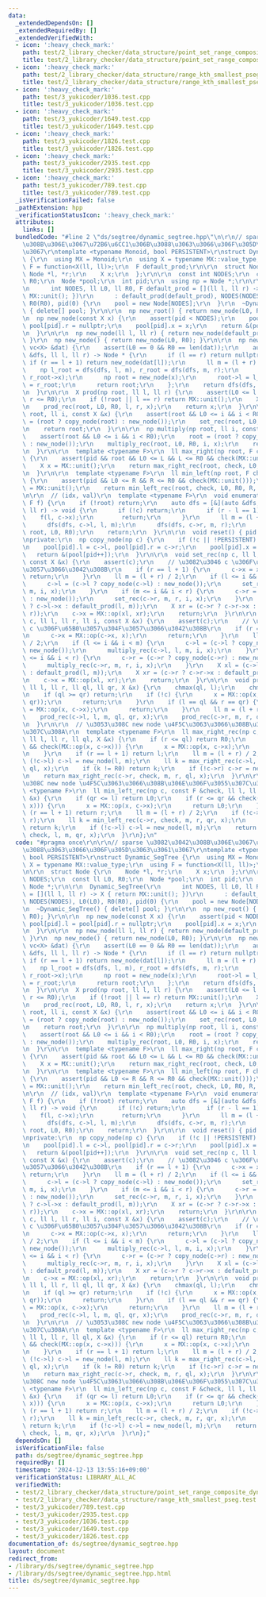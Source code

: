```yaml
---
data:
  _extendedDependsOn: []
  _extendedRequiredBy: []
  _extendedVerifiedWith:
  - icon: ':heavy_check_mark:'
    path: test/2_library_checker/data_structure/point_set_range_composite_dynamic.test.cpp
    title: test/2_library_checker/data_structure/point_set_range_composite_dynamic.test.cpp
  - icon: ':heavy_check_mark:'
    path: test/2_library_checker/data_structure/range_kth_smallest_pseg.test.cpp
    title: test/2_library_checker/data_structure/range_kth_smallest_pseg.test.cpp
  - icon: ':heavy_check_mark:'
    path: test/3_yukicoder/1036.test.cpp
    title: test/3_yukicoder/1036.test.cpp
  - icon: ':heavy_check_mark:'
    path: test/3_yukicoder/1649.test.cpp
    title: test/3_yukicoder/1649.test.cpp
  - icon: ':heavy_check_mark:'
    path: test/3_yukicoder/1826.test.cpp
    title: test/3_yukicoder/1826.test.cpp
  - icon: ':heavy_check_mark:'
    path: test/3_yukicoder/2935.test.cpp
    title: test/3_yukicoder/2935.test.cpp
  - icon: ':heavy_check_mark:'
    path: test/3_yukicoder/789.test.cpp
    title: test/3_yukicoder/789.test.cpp
  _isVerificationFailed: false
  _pathExtension: hpp
  _verificationStatusIcon: ':heavy_check_mark:'
  attributes:
    links: []
  bundledCode: "#line 2 \"ds/segtree/dynamic_segtree.hpp\"\n\r\n// sparse \u3082\u3042\
    \u308B\u306E\u3067\u72B6\u6CC1\u306B\u3088\u3063\u3066\u306F\u305D\u3063\u3061\
    \u3067\r\ntemplate <typename Monoid, bool PERSISTENT>\r\nstruct Dynamic_SegTree\
    \ {\r\n  using MX = Monoid;\r\n  using X = typename MX::value_type;\r\n  using\
    \ F = function<X(ll, ll)>;\r\n  F default_prod;\r\n\r\n  struct Node {\r\n   \
    \ Node *l, *r;\r\n    X x;\r\n  };\r\n\r\n  const int NODES;\r\n  const ll L0,\
    \ R0;\r\n  Node *pool;\r\n  int pid;\r\n  using np = Node *;\r\n\r\n  Dynamic_SegTree(\r\
    \n      int NODES, ll L0, ll R0, F default_prod = [](ll l, ll r) -> X { return\
    \ MX::unit(); })\r\n      : default_prod(default_prod), NODES(NODES), L0(L0),\
    \ R0(R0), pid(0) {\r\n    pool = new Node[NODES];\r\n  }\r\n  ~Dynamic_SegTree()\
    \ { delete[] pool; }\r\n\r\n  np new_root() { return new_node(L0, R0); }\r\n\r\
    \n  np new_node(const X x) {\r\n    assert(pid < NODES);\r\n    pool[pid].l =\
    \ pool[pid].r = nullptr;\r\n    pool[pid].x = x;\r\n    return &(pool[pid++]);\r\
    \n  }\r\n\r\n  np new_node(ll l, ll r) { return new_node(default_prod(l, r));\
    \ }\r\n  np new_node() { return new_node(L0, R0); }\r\n\r\n  np new_node(const\
    \ vc<X> &dat) {\r\n    assert(L0 == 0 && R0 == len(dat));\r\n    auto dfs = [&](auto\
    \ &dfs, ll l, ll r) -> Node * {\r\n      if (l == r) return nullptr;\r\n     \
    \ if (r == l + 1) return new_node(dat[l]);\r\n      ll m = (l + r) / 2;\r\n  \
    \    np l_root = dfs(dfs, l, m), r_root = dfs(dfs, m, r);\r\n      X x = MX::op(l_root->x,\
    \ r_root->x);\r\n      np root = new_node(x);\r\n      root->l = l_root, root->r\
    \ = r_root;\r\n      return root;\r\n    };\r\n    return dfs(dfs, 0, len(dat));\r\
    \n  }\r\n\r\n  X prod(np root, ll l, ll r) {\r\n    assert(L0 <= l && l <= r &&\
    \ r <= R0);\r\n    if (!root || l == r) return MX::unit();\r\n    X x = MX::unit();\r\
    \n    prod_rec(root, L0, R0, l, r, x);\r\n    return x;\r\n  }\r\n\r\n  np set(np\
    \ root, ll i, const X &x) {\r\n    assert(root && L0 <= i && i < R0);\r\n    root\
    \ = (root ? copy_node(root) : new_node());\r\n    set_rec(root, L0, R0, i, x);\r\
    \n    return root;\r\n  }\r\n\r\n  np multiply(np root, ll i, const X &x) {\r\n\
    \    assert(root && L0 <= i && i < R0);\r\n    root = (root ? copy_node(root)\
    \ : new_node());\r\n    multiply_rec(root, L0, R0, i, x);\r\n    return root;\r\
    \n  }\r\n\r\n  template <typename F>\r\n  ll max_right(np root, F check, ll L)\
    \ {\r\n    assert(pid && root && L0 <= L && L <= R0 && check(MX::unit()));\r\n\
    \    X x = MX::unit();\r\n    return max_right_rec(root, check, L0, R0, L, x);\r\
    \n  }\r\n\r\n  template <typename F>\r\n  ll min_left(np root, F check, ll R)\
    \ {\r\n    assert(pid && L0 <= R && R <= R0 && check(MX::unit()));\r\n    X x\
    \ = MX::unit();\r\n    return min_left_rec(root, check, L0, R0, R, x);\r\n  }\r\
    \n\r\n  // (idx, val)\r\n  template <typename F>\r\n  void enumerate(np root,\
    \ F f) {\r\n    if (!root) return;\r\n    auto dfs = [&](auto &dfs, np c, ll l,\
    \ ll r) -> void {\r\n      if (!c) return;\r\n      if (r - l == 1) {\r\n    \
    \    f(l, c->x);\r\n        return;\r\n      }\r\n      ll m = (l + r) / 2;\r\n\
    \      dfs(dfs, c->l, l, m);\r\n      dfs(dfs, c->r, m, r);\r\n    };\r\n    dfs(dfs,\
    \ root, L0, R0);\r\n    return;\r\n  }\r\n\r\n  void reset() { pid = 0; }\r\n\r\
    \nprivate:\r\n  np copy_node(np c) {\r\n    if (!c || !PERSISTENT) return c;\r\
    \n    pool[pid].l = c->l, pool[pid].r = c->r;\r\n    pool[pid].x = c->x;\r\n \
    \   return &(pool[pid++]);\r\n  }\r\n\r\n  void set_rec(np c, ll l, ll r, ll i,\
    \ const X &x) {\r\n    assert(c);\r\n    // \u3082\u3046 c \u306F\u65B0\u3057\u304F\
    \u3057\u3066\u3042\u308B\r\n    if (r == l + 1) {\r\n      c->x = x;\r\n     \
    \ return;\r\n    }\r\n    ll m = (l + r) / 2;\r\n    if (l <= i && i < m) {\r\n\
    \      c->l = (c->l ? copy_node(c->l) : new_node());\r\n      set_rec(c->l, l,\
    \ m, i, x);\r\n    }\r\n    if (m <= i && i < r) {\r\n      c->r = (c->r ? copy_node(c->r)\
    \ : new_node());\r\n      set_rec(c->r, m, r, i, x);\r\n    }\r\n    X xl = (c->l\
    \ ? c->l->x : default_prod(l, m));\r\n    X xr = (c->r ? c->r->x : default_prod(m,\
    \ r));\r\n    c->x = MX::op(xl, xr);\r\n    return;\r\n  }\r\n\r\n  void multiply_rec(np\
    \ c, ll l, ll r, ll i, const X &x) {\r\n    assert(c);\r\n    // \u3082\u3046\
    \ c \u306F\u65B0\u3057\u304F\u3057\u3066\u3042\u308B\r\n    if (r == l + 1) {\r\
    \n      c->x = MX::op(c->x, x);\r\n      return;\r\n    }\r\n    ll m = (l + r)\
    \ / 2;\r\n    if (l <= i && i < m) {\r\n      c->l = (c->l ? copy_node(c->l) :\
    \ new_node());\r\n      multiply_rec(c->l, l, m, i, x);\r\n    }\r\n    if (m\
    \ <= i && i < r) {\r\n      c->r = (c->r ? copy_node(c->r) : new_node());\r\n\
    \      multiply_rec(c->r, m, r, i, x);\r\n    }\r\n    X xl = (c->l ? c->l->x\
    \ : default_prod(l, m));\r\n    X xr = (c->r ? c->r->x : default_prod(m, r));\r\
    \n    c->x = MX::op(xl, xr);\r\n    return;\r\n  }\r\n\r\n  void prod_rec(np c,\
    \ ll l, ll r, ll ql, ll qr, X &x) {\r\n    chmax(ql, l);\r\n    chmin(qr, r);\r\
    \n    if (ql >= qr) return;\r\n    if (!c) {\r\n      x = MX::op(x, default_prod(ql,\
    \ qr));\r\n      return;\r\n    }\r\n    if (l == ql && r == qr) {\r\n      x\
    \ = MX::op(x, c->x);\r\n      return;\r\n    }\r\n    ll m = (l + r) / 2;\r\n\
    \    prod_rec(c->l, l, m, ql, qr, x);\r\n    prod_rec(c->r, m, r, ql, qr, x);\r\
    \n  }\r\n\r\n  // \u3053\u308C new node \u4F5C\u3063\u3066\u308B\u306E\u306F\u3055\
    \u307C\u308A\r\n  template <typename F>\r\n  ll max_right_rec(np c, const F &check,\
    \ ll l, ll r, ll ql, X &x) {\r\n    if (r <= ql) return R0;\r\n    if (ql <= l\
    \ && check(MX::op(x, c->x))) {\r\n      x = MX::op(x, c->x);\r\n      return R0;\r\
    \n    }\r\n    if (r == l + 1) return l;\r\n    ll m = (l + r) / 2;\r\n    if\
    \ (!c->l) c->l = new_node(l, m);\r\n    ll k = max_right_rec(c->l, check, l, m,\
    \ ql, x);\r\n    if (k != R0) return k;\r\n    if (!c->r) c->r = new_node(m, r);\r\
    \n    return max_right_rec(c->r, check, m, r, ql, x);\r\n  }\r\n\r\n  // \u3053\
    \u308C new node \u4F5C\u3063\u3066\u308B\u306E\u306F\u3055\u307C\u308A\r\n  template\
    \ <typename F>\r\n  ll min_left_rec(np c, const F &check, ll l, ll r, ll qr, X\
    \ &x) {\r\n    if (qr <= l) return L0;\r\n    if (r <= qr && check(MX::op(c->x,\
    \ x))) {\r\n      x = MX::op(x, c->x);\r\n      return L0;\r\n    }\r\n    if\
    \ (r == l + 1) return r;\r\n    ll m = (l + r) / 2;\r\n    if (!c->r) c->r = new_node(m,\
    \ r);\r\n    ll k = min_left_rec(c->r, check, m, r, qr, x);\r\n    if (k != L0)\
    \ return k;\r\n    if (!c->l) c->l = new_node(l, m);\r\n    return min_left_rec(c->l,\
    \ check, l, m, qr, x);\r\n  }\r\n};\n"
  code: "#pragma once\r\n\r\n// sparse \u3082\u3042\u308B\u306E\u3067\u72B6\u6CC1\u306B\
    \u3088\u3063\u3066\u306F\u305D\u3063\u3061\u3067\r\ntemplate <typename Monoid,\
    \ bool PERSISTENT>\r\nstruct Dynamic_SegTree {\r\n  using MX = Monoid;\r\n  using\
    \ X = typename MX::value_type;\r\n  using F = function<X(ll, ll)>;\r\n  F default_prod;\r\
    \n\r\n  struct Node {\r\n    Node *l, *r;\r\n    X x;\r\n  };\r\n\r\n  const int\
    \ NODES;\r\n  const ll L0, R0;\r\n  Node *pool;\r\n  int pid;\r\n  using np =\
    \ Node *;\r\n\r\n  Dynamic_SegTree(\r\n      int NODES, ll L0, ll R0, F default_prod\
    \ = [](ll l, ll r) -> X { return MX::unit(); })\r\n      : default_prod(default_prod),\
    \ NODES(NODES), L0(L0), R0(R0), pid(0) {\r\n    pool = new Node[NODES];\r\n  }\r\
    \n  ~Dynamic_SegTree() { delete[] pool; }\r\n\r\n  np new_root() { return new_node(L0,\
    \ R0); }\r\n\r\n  np new_node(const X x) {\r\n    assert(pid < NODES);\r\n   \
    \ pool[pid].l = pool[pid].r = nullptr;\r\n    pool[pid].x = x;\r\n    return &(pool[pid++]);\r\
    \n  }\r\n\r\n  np new_node(ll l, ll r) { return new_node(default_prod(l, r));\
    \ }\r\n  np new_node() { return new_node(L0, R0); }\r\n\r\n  np new_node(const\
    \ vc<X> &dat) {\r\n    assert(L0 == 0 && R0 == len(dat));\r\n    auto dfs = [&](auto\
    \ &dfs, ll l, ll r) -> Node * {\r\n      if (l == r) return nullptr;\r\n     \
    \ if (r == l + 1) return new_node(dat[l]);\r\n      ll m = (l + r) / 2;\r\n  \
    \    np l_root = dfs(dfs, l, m), r_root = dfs(dfs, m, r);\r\n      X x = MX::op(l_root->x,\
    \ r_root->x);\r\n      np root = new_node(x);\r\n      root->l = l_root, root->r\
    \ = r_root;\r\n      return root;\r\n    };\r\n    return dfs(dfs, 0, len(dat));\r\
    \n  }\r\n\r\n  X prod(np root, ll l, ll r) {\r\n    assert(L0 <= l && l <= r &&\
    \ r <= R0);\r\n    if (!root || l == r) return MX::unit();\r\n    X x = MX::unit();\r\
    \n    prod_rec(root, L0, R0, l, r, x);\r\n    return x;\r\n  }\r\n\r\n  np set(np\
    \ root, ll i, const X &x) {\r\n    assert(root && L0 <= i && i < R0);\r\n    root\
    \ = (root ? copy_node(root) : new_node());\r\n    set_rec(root, L0, R0, i, x);\r\
    \n    return root;\r\n  }\r\n\r\n  np multiply(np root, ll i, const X &x) {\r\n\
    \    assert(root && L0 <= i && i < R0);\r\n    root = (root ? copy_node(root)\
    \ : new_node());\r\n    multiply_rec(root, L0, R0, i, x);\r\n    return root;\r\
    \n  }\r\n\r\n  template <typename F>\r\n  ll max_right(np root, F check, ll L)\
    \ {\r\n    assert(pid && root && L0 <= L && L <= R0 && check(MX::unit()));\r\n\
    \    X x = MX::unit();\r\n    return max_right_rec(root, check, L0, R0, L, x);\r\
    \n  }\r\n\r\n  template <typename F>\r\n  ll min_left(np root, F check, ll R)\
    \ {\r\n    assert(pid && L0 <= R && R <= R0 && check(MX::unit()));\r\n    X x\
    \ = MX::unit();\r\n    return min_left_rec(root, check, L0, R0, R, x);\r\n  }\r\
    \n\r\n  // (idx, val)\r\n  template <typename F>\r\n  void enumerate(np root,\
    \ F f) {\r\n    if (!root) return;\r\n    auto dfs = [&](auto &dfs, np c, ll l,\
    \ ll r) -> void {\r\n      if (!c) return;\r\n      if (r - l == 1) {\r\n    \
    \    f(l, c->x);\r\n        return;\r\n      }\r\n      ll m = (l + r) / 2;\r\n\
    \      dfs(dfs, c->l, l, m);\r\n      dfs(dfs, c->r, m, r);\r\n    };\r\n    dfs(dfs,\
    \ root, L0, R0);\r\n    return;\r\n  }\r\n\r\n  void reset() { pid = 0; }\r\n\r\
    \nprivate:\r\n  np copy_node(np c) {\r\n    if (!c || !PERSISTENT) return c;\r\
    \n    pool[pid].l = c->l, pool[pid].r = c->r;\r\n    pool[pid].x = c->x;\r\n \
    \   return &(pool[pid++]);\r\n  }\r\n\r\n  void set_rec(np c, ll l, ll r, ll i,\
    \ const X &x) {\r\n    assert(c);\r\n    // \u3082\u3046 c \u306F\u65B0\u3057\u304F\
    \u3057\u3066\u3042\u308B\r\n    if (r == l + 1) {\r\n      c->x = x;\r\n     \
    \ return;\r\n    }\r\n    ll m = (l + r) / 2;\r\n    if (l <= i && i < m) {\r\n\
    \      c->l = (c->l ? copy_node(c->l) : new_node());\r\n      set_rec(c->l, l,\
    \ m, i, x);\r\n    }\r\n    if (m <= i && i < r) {\r\n      c->r = (c->r ? copy_node(c->r)\
    \ : new_node());\r\n      set_rec(c->r, m, r, i, x);\r\n    }\r\n    X xl = (c->l\
    \ ? c->l->x : default_prod(l, m));\r\n    X xr = (c->r ? c->r->x : default_prod(m,\
    \ r));\r\n    c->x = MX::op(xl, xr);\r\n    return;\r\n  }\r\n\r\n  void multiply_rec(np\
    \ c, ll l, ll r, ll i, const X &x) {\r\n    assert(c);\r\n    // \u3082\u3046\
    \ c \u306F\u65B0\u3057\u304F\u3057\u3066\u3042\u308B\r\n    if (r == l + 1) {\r\
    \n      c->x = MX::op(c->x, x);\r\n      return;\r\n    }\r\n    ll m = (l + r)\
    \ / 2;\r\n    if (l <= i && i < m) {\r\n      c->l = (c->l ? copy_node(c->l) :\
    \ new_node());\r\n      multiply_rec(c->l, l, m, i, x);\r\n    }\r\n    if (m\
    \ <= i && i < r) {\r\n      c->r = (c->r ? copy_node(c->r) : new_node());\r\n\
    \      multiply_rec(c->r, m, r, i, x);\r\n    }\r\n    X xl = (c->l ? c->l->x\
    \ : default_prod(l, m));\r\n    X xr = (c->r ? c->r->x : default_prod(m, r));\r\
    \n    c->x = MX::op(xl, xr);\r\n    return;\r\n  }\r\n\r\n  void prod_rec(np c,\
    \ ll l, ll r, ll ql, ll qr, X &x) {\r\n    chmax(ql, l);\r\n    chmin(qr, r);\r\
    \n    if (ql >= qr) return;\r\n    if (!c) {\r\n      x = MX::op(x, default_prod(ql,\
    \ qr));\r\n      return;\r\n    }\r\n    if (l == ql && r == qr) {\r\n      x\
    \ = MX::op(x, c->x);\r\n      return;\r\n    }\r\n    ll m = (l + r) / 2;\r\n\
    \    prod_rec(c->l, l, m, ql, qr, x);\r\n    prod_rec(c->r, m, r, ql, qr, x);\r\
    \n  }\r\n\r\n  // \u3053\u308C new node \u4F5C\u3063\u3066\u308B\u306E\u306F\u3055\
    \u307C\u308A\r\n  template <typename F>\r\n  ll max_right_rec(np c, const F &check,\
    \ ll l, ll r, ll ql, X &x) {\r\n    if (r <= ql) return R0;\r\n    if (ql <= l\
    \ && check(MX::op(x, c->x))) {\r\n      x = MX::op(x, c->x);\r\n      return R0;\r\
    \n    }\r\n    if (r == l + 1) return l;\r\n    ll m = (l + r) / 2;\r\n    if\
    \ (!c->l) c->l = new_node(l, m);\r\n    ll k = max_right_rec(c->l, check, l, m,\
    \ ql, x);\r\n    if (k != R0) return k;\r\n    if (!c->r) c->r = new_node(m, r);\r\
    \n    return max_right_rec(c->r, check, m, r, ql, x);\r\n  }\r\n\r\n  // \u3053\
    \u308C new node \u4F5C\u3063\u3066\u308B\u306E\u306F\u3055\u307C\u308A\r\n  template\
    \ <typename F>\r\n  ll min_left_rec(np c, const F &check, ll l, ll r, ll qr, X\
    \ &x) {\r\n    if (qr <= l) return L0;\r\n    if (r <= qr && check(MX::op(c->x,\
    \ x))) {\r\n      x = MX::op(x, c->x);\r\n      return L0;\r\n    }\r\n    if\
    \ (r == l + 1) return r;\r\n    ll m = (l + r) / 2;\r\n    if (!c->r) c->r = new_node(m,\
    \ r);\r\n    ll k = min_left_rec(c->r, check, m, r, qr, x);\r\n    if (k != L0)\
    \ return k;\r\n    if (!c->l) c->l = new_node(l, m);\r\n    return min_left_rec(c->l,\
    \ check, l, m, qr, x);\r\n  }\r\n};"
  dependsOn: []
  isVerificationFile: false
  path: ds/segtree/dynamic_segtree.hpp
  requiredBy: []
  timestamp: '2024-12-13 13:55:16+09:00'
  verificationStatus: LIBRARY_ALL_AC
  verifiedWith:
  - test/2_library_checker/data_structure/point_set_range_composite_dynamic.test.cpp
  - test/2_library_checker/data_structure/range_kth_smallest_pseg.test.cpp
  - test/3_yukicoder/789.test.cpp
  - test/3_yukicoder/2935.test.cpp
  - test/3_yukicoder/1036.test.cpp
  - test/3_yukicoder/1649.test.cpp
  - test/3_yukicoder/1826.test.cpp
documentation_of: ds/segtree/dynamic_segtree.hpp
layout: document
redirect_from:
- /library/ds/segtree/dynamic_segtree.hpp
- /library/ds/segtree/dynamic_segtree.hpp.html
title: ds/segtree/dynamic_segtree.hpp
---
```

